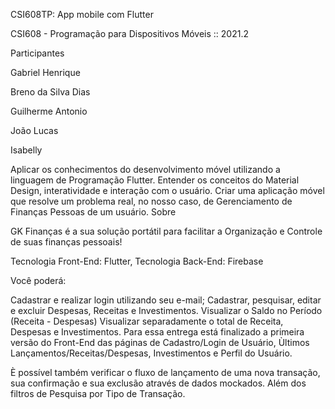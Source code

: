 CSI608TP: App mobile com Flutter

CSI608 - Programação para Dispositivos Móveis :: 2021.2

Participantes

Gabriel Henrique 

Breno da Silva Dias

Guilherme Antonio 

João Lucas 

Isabelly 



Aplicar os conhecimentos do desenvolvimento móvel utilizando a linguagem de Programação Flutter.
Entender os conceitos do Material Design, interatividade e interação com o usuário.
Criar uma aplicação móvel que resolve um problema real, no nosso caso, de Gerenciamento de Finanças Pessoas de um usuário.
Sobre

GK Finanças é a sua solução portátil para facilitar a Organização e Controle de suas finanças pessoais!

Tecnologia Front-End: Flutter, Tecnologia Back-End: Firebase

Você poderá:

Cadastrar e realizar login utilizando seu e-mail;
Cadastrar, pesquisar, editar e excluir Despesas, Receitas e Investimentos.
Visualizar o Saldo no Período (Receita - Despesas)
Visualizar separadamente o total de Receita, Despesas e Investimentos.
Para essa entrega está finalizado a primeira versão do Front-End das páginas de Cadastro/Login de Usuário, Ùltimos Lançamentos/Receitas/Despesas, Investimentos e Perfil do Usuário.

È possível também verificar o fluxo de lançamento de uma nova transação, sua confirmação e sua exclusão através de dados mockados. Além dos filtros de Pesquisa por Tipo de Transação.
